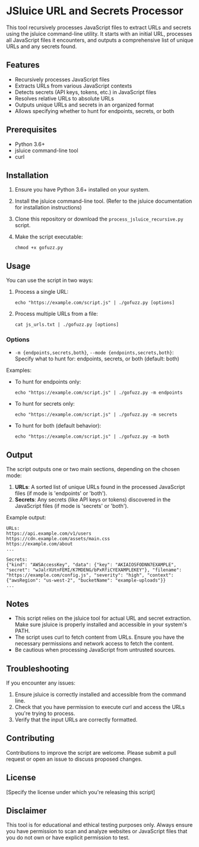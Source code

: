 # JSluice URL and Secrets Processor

This tool recursively processes JavaScript files to extract URLs and secrets using the jsluice command-line utility. It starts with an initial URL, processes all JavaScript files it encounters, and outputs a comprehensive list of unique URLs and any secrets found.

## Features

- Recursively processes JavaScript files
- Extracts URLs from various JavaScript contexts
- Detects secrets (API keys, tokens, etc.) in JavaScript files
- Resolves relative URLs to absolute URLs
- Outputs unique URLs and secrets in an organized format
- Allows specifying whether to hunt for endpoints, secrets, or both

## Prerequisites

- Python 3.6+
- jsluice command-line tool
- curl

## Installation

1. Ensure you have Python 3.6+ installed on your system.
2. Install the jsluice command-line tool. (Refer to the jsluice documentation for installation instructions)
3. Clone this repository or download the `process_jsluice_recursive.py` script.
4. Make the script executable:

   ```
   chmod +x gofuzz.py
   ```

## Usage

You can use the script in two ways:

1. Process a single URL:

   ```
   echo "https://example.com/script.js" | ./gofuzz.py [options]
   ```

2. Process multiple URLs from a file:

   ```
   cat js_urls.txt | ./gofuzz.py [options]
   ```

### Options

- `-m {endpoints,secrets,both}`, `--mode {endpoints,secrets,both}`: Specify what to hunt for: endpoints, secrets, or both (default: both)

Examples:

- To hunt for endpoints only:
  ```
  echo "https://example.com/script.js" | ./gofuzz.py -m endpoints
  ```

- To hunt for secrets only:
  ```
  echo "https://example.com/script.js" | ./gofuzz.py -m secrets
  ```

- To hunt for both (default behavior):
  ```
  echo "https://example.com/script.js" | ./gofuzz.py -m both
  ```

## Output

The script outputs one or two main sections, depending on the chosen mode:

1. **URLs**: A sorted list of unique URLs found in the processed JavaScript files (if mode is 'endpoints' or 'both').
2. **Secrets**: Any secrets (like API keys or tokens) discovered in the JavaScript files (if mode is 'secrets' or 'both').

Example output:

```
URLs:
https://api.example.com/v1/users
https://cdn.example.com/assets/main.css
https://example.com/about
...

Secrets:
{"kind": "AWSAccessKey", "data": {"key": "AKIAIOSFODNN7EXAMPLE", "secret": "wJalrXUtnFEMI/K7MDENG/bPxRfiCYEXAMPLEKEY"}, "filename": "https://example.com/config.js", "severity": "high", "context": {"awsRegion": "us-west-2", "bucketName": "example-uploads"}}
...
```

## Notes

- This script relies on the jsluice tool for actual URL and secret extraction. Make sure jsluice is properly installed and accessible in your system's PATH.
- The script uses curl to fetch content from URLs. Ensure you have the necessary permissions and network access to fetch the content.
- Be cautious when processing JavaScript from untrusted sources.

## Troubleshooting

If you encounter any issues:

1. Ensure jsluice is correctly installed and accessible from the command line.
2. Check that you have permission to execute curl and access the URLs you're trying to process.
3. Verify that the input URLs are correctly formatted.

## Contributing

Contributions to improve the script are welcome. Please submit a pull request or open an issue to discuss proposed changes.

## License

[Specify the license under which you're releasing this script]

## Disclaimer

This tool is for educational and ethical testing purposes only. Always ensure you have permission to scan and analyze websites or JavaScript files that you do not own or have explicit permission to test.
